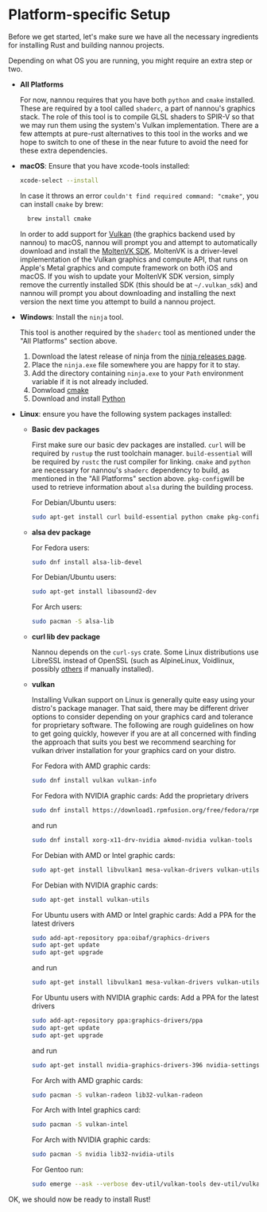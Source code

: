 # Platform-specific Setup

Before we get started, let's make sure we have all the necessary ingredients for
installing Rust and building nannou projects.

Depending on what OS you are running, you might require an extra step or two.

- **All Platforms**

  For now, nannou requires that you have both `python` and `cmake` installed.
  These are required by a tool called `shaderc`, a part of nannou's graphics
  stack. The role of this tool is to compile GLSL shaders to SPIR-V so that we
  may run them using the system's Vulkan implementation. There are a few
  attempts at pure-rust alternatives to this tool in the works and we hope to
  switch to one of these in the near future to avoid the need for these extra
  dependencies.

- **macOS**: Ensure that you have xcode-tools installed:

  ```bash
  xcode-select --install
  ```

  In case it throws an error `couldn't find required command: "cmake"`, you can install `cmake` by brew:
  ```bash
    brew install cmake
  ```

  In order to add support for [Vulkan](https://www.khronos.org/vulkan/) (the
  graphics backend used by nannou) to macOS, nannou will prompt you and attempt
  to automatically download and install the [MoltenVK
  SDK](https://github.com/KhronosGroup/MoltenVK). MoltenVK is a driver-level
  implementation of the Vulkan graphics and compute API, that runs on Apple's
  Metal graphics and compute framework on both iOS and macOS. If you wish to
  update your MoltenVK SDK version, simply remove the currently installed SDK
  (this should be at `~/.vulkan_sdk`) and nannou will prompt you about
  downloading and installing the next version the next time you attempt to build
  a nannou project.

- **Windows**: Install the `ninja` tool.

  This tool is another required by the `shaderc` tool as mentioned under the
  "All Platforms" section above.

  1. Download the latest release of ninja from the [ninja releases
     page](https://github.com/ninja-build/ninja/releases).
  2. Place the `ninja.exe` file somewhere you are happy for it to stay.
  3. Add the directory containing `ninja.exe` to your `Path` environment
     variable if it is not already included.
  4. Donwload [cmake](https://cmake.org/download/)
  5. Download and install [Python](https://www.python.org/downloads/windows/)

- **Linux**: ensure you have the following system packages installed:

  - **Basic dev packages**

    First make sure our basic dev packages are installed. `curl` will be
    required by `rustup` the rust toolchain manager. `build-essential` will be
    required by `rustc` the rust compiler for linking. `cmake` and `python` are
    necessary for nannou's `shaderc` dependency to build, as mentioned in the
    "All Platforms" section above. `pkg-config`will be used to retrieve 
    information about `alsa` during the building process.

    For Debian/Ubuntu users:
    ```bash
    sudo apt-get install curl build-essential python cmake pkg-config
    ```

  - **alsa dev package**

    For Fedora users:
    ```bash
    sudo dnf install alsa-lib-devel
    ```

    For Debian/Ubuntu users:
    ```bash
    sudo apt-get install libasound2-dev
    ```

    For Arch users:
    ```bash
    sudo pacman -S alsa-lib
    ```

  - **curl lib dev package**

    Nannou depends on the `curl-sys` crate. Some Linux distributions use
    LibreSSL instead of OpenSSL (such as AlpineLinux, Voidlinux, possibly
    [others](https://en.wikipedia.org/wiki/LibreSSL#Adoption) if manually
    installed).

  - **vulkan**

    Installing Vulkan support on Linux is generally quite easy using your
    distro's package manager. That said, there may be different driver
    options to consider depending on your graphics card and tolerance for
    proprietary software. The following are rough guidelines on how to get
    going quickly, however if you are at all concerned with finding the
    approach that suits you best we recommend searching for vulkan driver
    installation for your graphics card on your distro.

    For Fedora with AMD graphic cards:
    ```bash
    sudo dnf install vulkan vulkan-info
    ```

    For Fedora with NVIDIA graphic cards:
    Add the proprietary drivers
    ```bash
    sudo dnf install https://download1.rpmfusion.org/free/fedora/rpmfusion-free-release-$(rpm -E %fedora).noarch.rpm https://download1.rpmfusion.org/nonfree/fedora/rpmfusion-nonfree-release-$(rpm -E %fedora).noarch.rpm
    ```
    and run
    ```bash
    sudo dnf install xorg-x11-drv-nvidia akmod-nvidia vulkan-tools
    ```

    For Debian with AMD or Intel graphic cards:
    ```bash
    sudo apt-get install libvulkan1 mesa-vulkan-drivers vulkan-utils
    ```

    For Debian with NVIDIA graphic cards:
    ```bash
    sudo apt-get install vulkan-utils
    ```

    For Ubuntu users with AMD or Intel graphic cards:
    Add a PPA for the latest drivers
    ```bash
    sudo add-apt-repository ppa:oibaf/graphics-drivers
    sudo apt-get update
    sudo apt-get upgrade
    ```
    and run
    ```bash
    sudo apt-get install libvulkan1 mesa-vulkan-drivers vulkan-utils
    ```

    For Ubuntu users with NVIDIA graphic cards:
    Add a PPA for the latest drivers
    ```bash
    sudo add-apt-repository ppa:graphics-drivers/ppa
    sudo apt-get update
    sudo apt-get upgrade
    ```
    and run
    ```bash
    sudo apt-get install nvidia-graphics-drivers-396 nvidia-settings vulkan vulkan-utils
    ```

    For Arch with AMD graphic cards:
    ```bash
    sudo pacman -S vulkan-radeon lib32-vulkan-radeon
    ```
    
    For Arch with Intel graphics card:
    ```bash
    sudo pacman -S vulkan-intel
    ```

    For Arch with NVIDIA graphic cards:
    ```bash
    sudo pacman -S nvidia lib32-nvidia-utils
    ```

    For Gentoo run:
    ```bash
    sudo emerge --ask --verbose dev-util/vulkan-tools dev-util/vulkan-headers
    ```

OK, we should now be ready to install Rust!
